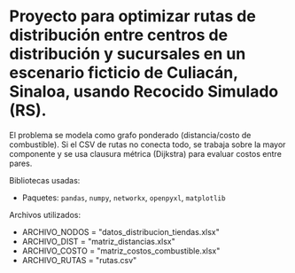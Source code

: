 # Proyecto para optimizar rutas de distribución entre centros de distribución y sucursales en un escenario ficticio de Culiacán, Sinaloa, usando Recocido Simulado (RS).

El problema se modela como grafo ponderado (distancia/costo de combustible). Si el CSV de rutas no conecta todo, se trabaja sobre la mayor componente y se usa clausura métrica (Dijkstra) para evaluar costos entre pares.

Bibliotecas usadas:
<ul>
  <li>Paquetes: <code>pandas</code>, <code>numpy</code>, <code>networkx</code>, <code>openpyxl</code>, <code>matplotlib</code></li>
</ul>

Archivos utilizados:
<ul>
  <li>ARCHIVO_NODOS    = "datos_distribucion_tiendas.xlsx"</li>
  <li>ARCHIVO_DIST     = "matriz_distancias.xlsx"</li>
  <li>ARCHIVO_COSTO    = "matriz_costos_combustible.xlsx"</li>
  <li>ARCHIVO_RUTAS    = "rutas.csv"</li>
</ul>
